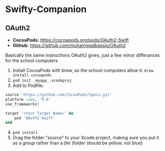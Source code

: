 # Swifty-Companion

## OAuth2
* **CocoaPods:** https://cocoapods.org/pods/OAuth2-Swift
* **Github:** https://github.com/muhammadbassio/OAuth2

Basically the same instructions OAuth2 gives, just a few minor differances for the school computers

1. Install CocoaPods with brew, so the school computers allow it: `brew install cocoapods`
2. `pod init _myapp_.xcodeproj`
3. Add to Podfile:
```ruby
source 'https://github.com/CocoaPods/Specs.git'
platform :ios, '9.0'
use_frameworks!

target '<Your Target Name>' do
    pod 'OAuth2-Swift'
end
```
4. `pod install`
5. Drag the folder "source" to your Xcode project, making sure you put it as a _group_ rather than a _file_ (folder should be yellow, not blue)
